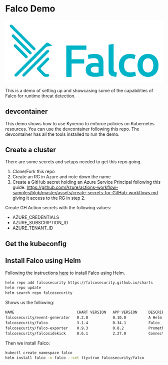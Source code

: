 # Falco Demo

![Falco](./images/falco-logo.png)

This is a demo of setting up and showcasing some of the capabilities of Falco for runtime threat detection.

## devcontainer

This demo shows how to use Kyverno to enforce policies on Kubernetes resources. You can use the devcontainer following this repo. The devcontainer has all the tools installed to run the demo. 

## Create a cluster

There are some secrets and setups needed to get this repo going.

1. Clone/Fork this repo
2. Create an RG in Azure and note down the name
3. Create a GitHub secret holding an Azure Service Principal following this guide: <https://github.com/Azure/actions-workflow-samples/blob/master/assets/create-secrets-for-GitHub-workflows.md> giving it access to the RG in step 2.

Create GH Action secrets with the following values:

- AZURE_CREDENTIALS
- AZURE_SUBSCRIPTION_ID
- AZURE_TENANT_ID

## Get the kubeconfig

## Install Falco using Helm

Following the instructions [here](https://falco.org/docs/getting-started/try-falco/try-falco-on-kubernetes/) to install Falco using Helm.

```bash
helm repo add falcosecurity https://falcosecurity.github.io/charts
helm repo update
helm search repo falcosecurity
```

Shows us the following:

```bash
NAME                            CHART VERSION   APP VERSION     DESCRIPTION
falcosecurity/event-generator   0.2.0           0.10.0          A Helm chart used to deploy the event-generator...
falcosecurity/falco             3.1.4           0.34.1          Falco
falcosecurity/falco-exporter    0.9.3           0.8.2           Prometheus Metrics Exporter for Falco output ev...
falcosecurity/falcosidekick     0.6.1           2.27.0          Connect Falco to your ecosystem
```

Then we install Falco:

```bash
kubectl create namespace falco
helm install falco -n falco --set tty=true falcosecurity/falco
```
